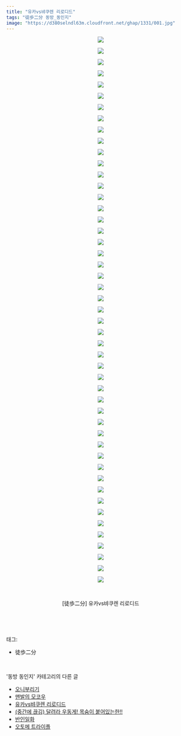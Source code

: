 ```yaml
---
title: "유카vs뱌쿠렌 리로디드"
tags: "徒歩二分 동방_동인지"
image: "https://d380selndl63m.cloudfront.net/ghap/1331/001.jpg"
---
```

<div class="article">
<p style="text-align: center; clear: none; float: none;"><img src="{{ site.imgserver5 }}/ghap/1331/001.jpg"/></p>
<p style="text-align: center; clear: none; float: none;"><img src="{{ site.imgserver5 }}/ghap/1331/002.jpg"/></p>
<p style="text-align: center; clear: none; float: none;"><img src="{{ site.imgserver5 }}/ghap/1331/003.jpg"/></p>
<p style="text-align: center; clear: none; float: none;"><img src="{{ site.imgserver5 }}/ghap/1331/004.jpg"/></p>
<p style="text-align: center; clear: none; float: none;"><img src="{{ site.imgserver5 }}/ghap/1331/005.jpg"/></p>
<p style="text-align: center; clear: none; float: none;"><img src="{{ site.imgserver5 }}/ghap/1331/006.jpg"/></p>
<p style="text-align: center; clear: none; float: none;"><img src="{{ site.imgserver5 }}/ghap/1331/007.jpg"/></p>
<p style="text-align: center; clear: none; float: none;"><img src="{{ site.imgserver5 }}/ghap/1331/008.jpg"/></p>
<p style="text-align: center; clear: none; float: none;"><img src="{{ site.imgserver5 }}/ghap/1331/009.jpg"/></p>
<p style="text-align: center; clear: none; float: none;"><img src="{{ site.imgserver5 }}/ghap/1331/010.jpg"/></p>
<p style="text-align: center; clear: none; float: none;"><img src="{{ site.imgserver5 }}/ghap/1331/011.jpg"/></p>
<p style="text-align: center; clear: none; float: none;"><img src="{{ site.imgserver5 }}/ghap/1331/012.jpg"/></p>
<p style="text-align: center; clear: none; float: none;"><img src="{{ site.imgserver5 }}/ghap/1331/013.jpg"/></p>
<p style="text-align: center; clear: none; float: none;"><img src="{{ site.imgserver5 }}/ghap/1331/014.jpg"/></p>
<p style="text-align: center; clear: none; float: none;"><img src="{{ site.imgserver5 }}/ghap/1331/015.jpg"/></p>
<p style="text-align: center; clear: none; float: none;"><img src="{{ site.imgserver5 }}/ghap/1331/016.jpg"/></p>
<p style="text-align: center; clear: none; float: none;"><img src="{{ site.imgserver5 }}/ghap/1331/017.jpg"/></p>
<p style="text-align: center; clear: none; float: none;"><img src="{{ site.imgserver5 }}/ghap/1331/018.jpg"/></p>
<p style="text-align: center; clear: none; float: none;"><img src="{{ site.imgserver5 }}/ghap/1331/019.jpg"/></p>
<p style="text-align: center; clear: none; float: none;"><img src="{{ site.imgserver5 }}/ghap/1331/020.jpg"/></p>
<p style="text-align: center; clear: none; float: none;"><img src="{{ site.imgserver5 }}/ghap/1331/021.jpg"/></p>
<p style="text-align: center; clear: none; float: none;"><img src="{{ site.imgserver5 }}/ghap/1331/022.jpg"/></p>
<p style="text-align: center; clear: none; float: none;"><img src="{{ site.imgserver5 }}/ghap/1331/023.jpg"/></p>
<p style="text-align: center; clear: none; float: none;"><img src="{{ site.imgserver5 }}/ghap/1331/024.jpg"/></p>
<p style="text-align: center; clear: none; float: none;"><img src="{{ site.imgserver5 }}/ghap/1331/025.jpg"/></p>
<p style="text-align: center; clear: none; float: none;"><img src="{{ site.imgserver5 }}/ghap/1331/026.jpg"/></p>
<p style="text-align: center; clear: none; float: none;"><img src="{{ site.imgserver5 }}/ghap/1331/027.jpg"/></p>
<p style="text-align: center; clear: none; float: none;"><img src="{{ site.imgserver5 }}/ghap/1331/028.jpg"/></p>
<p style="text-align: center; clear: none; float: none;"><img src="{{ site.imgserver5 }}/ghap/1331/029.jpg"/></p>
<p style="text-align: center; clear: none; float: none;"><img src="{{ site.imgserver5 }}/ghap/1331/030.jpg"/></p>
<p style="text-align: center; clear: none; float: none;"><img src="{{ site.imgserver5 }}/ghap/1331/031.jpg"/></p>
<p style="text-align: center; clear: none; float: none;"><img src="{{ site.imgserver5 }}/ghap/1331/032.jpg"/></p>
<p style="text-align: center; clear: none; float: none;"><img src="{{ site.imgserver5 }}/ghap/1331/033.jpg"/></p>
<p style="text-align: center; clear: none; float: none;"><img src="{{ site.imgserver5 }}/ghap/1331/034.jpg"/></p>
<p style="text-align: center; clear: none; float: none;"><img src="{{ site.imgserver5 }}/ghap/1331/035.jpg"/></p>
<p style="text-align: center; clear: none; float: none;"><img src="{{ site.imgserver5 }}/ghap/1331/036.jpg"/></p>
<p style="text-align: center; clear: none; float: none;"><img src="{{ site.imgserver5 }}/ghap/1331/037.jpg"/></p>
<p style="text-align: center; clear: none; float: none;"><img src="{{ site.imgserver5 }}/ghap/1331/038.jpg"/></p>
<p style="text-align: center; clear: none; float: none;"><img src="{{ site.imgserver5 }}/ghap/1331/039.jpg"/></p>
<p style="text-align: center; clear: none; float: none;"><img src="{{ site.imgserver5 }}/ghap/1331/040.jpg"/></p>
<p style="text-align: center; clear: none; float: none;"><img src="{{ site.imgserver5 }}/ghap/1331/041.jpg"/></p>
<p style="text-align: center; clear: none; float: none;"><img src="{{ site.imgserver5 }}/ghap/1331/042.jpg"/></p>
<p style="text-align: center; clear: none; float: none;"><img src="{{ site.imgserver5 }}/ghap/1331/043.jpg"/></p>
<p style="text-align: center; clear: none; float: none;"><img src="{{ site.imgserver5 }}/ghap/1331/044.jpg"/></p>
<p style="text-align: center; clear: none; float: none;"><img src="{{ site.imgserver5 }}/ghap/1331/045.jpg"/></p>
<p style="text-align: center; clear: none; float: none;"><img src="{{ site.imgserver5 }}/ghap/1331/046.jpg"/></p>
<p style="text-align: center; clear: none; float: none;"><img src="{{ site.imgserver5 }}/ghap/1331/047.jpg"/></p>
<p style="text-align: center; clear: none; float: none;"><img src="{{ site.imgserver5 }}/ghap/1331/048.jpg"/></p>
<p style="text-align: center; clear: none; float: none;"><img src="{{ site.imgserver5 }}/ghap/1331/049.jpg"/></p>
<p style="text-align: center; clear: none; float: none;"><br/></p>
<p style="text-align: center; clear: none; float: none;">[徒歩二分] 유카vs뱌쿠렌 리로디드</p>
<p><br/></p>
</div><br/>
<div class="tagTrail">
<p>태그: </p>
<ul>
<li>徒歩二分</li>
</ul>
</div><br/>
<div class="another">
<p>'동방 동인지' 카테고리의 다른 글</p>
<ul>
<li><a href="/ghap_1334">오니부리기</a></li>
<li><a href="/ghap_1333">맨발의 모코우</a></li>
<li><a href="/ghap_1331">유카vs뱌쿠렌 리로디드</a></li>
<li><a href="/ghap_1330">(중간에 끊김) 달려라 우동게! 목숨이 붙어있는한!!</a></li>
<li><a href="/ghap_1329">반인일화</a></li>
<li><a href="/ghap_1328">오토메 트라이플</a></li>
</ul>
</div><br/>
<div class="cb_module cb_fluid">
<div class="cb_wrt cb_profile">
</div><!-- commentList close -->
</div><br/>
